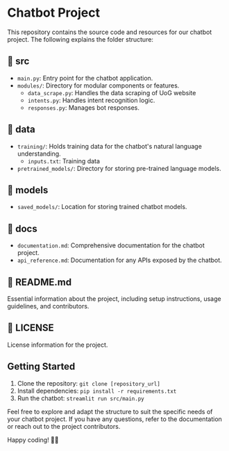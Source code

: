 # Chatbot Project

This repository contains the source code and resources for our chatbot project. The following explains the folder structure:

## 📂 src
- `main.py`: Entry point for the chatbot application.
- `modules/`: Directory for modular components or features.
    - `data_scrape.py`: Handles the data scraping of UoG website
    - `intents.py`: Handles intent recognition logic.
    - `responses.py`: Manages bot responses.

## 📂 data
- `training/`: Holds training data for the chatbot's natural language understanding.
    - `inputs.txt`: Training data
- `pretrained_models/`: Directory for storing pre-trained language models.

## 📂 models
- `saved_models/`: Location for storing trained chatbot models.

## 📂 docs
- `documentation.md`: Comprehensive documentation for the chatbot project.
- `api_reference.md`: Documentation for any APIs exposed by the chatbot.

## 📄 README.md
Essential information about the project, including setup instructions, usage guidelines, and contributors.

## 📄 LICENSE
License information for the project.

## Getting Started

1. Clone the repository: `git clone [repository_url]`
2. Install dependencies: `pip install -r requirements.txt`
3. Run the chatbot: `streamlit run src/main.py`

Feel free to explore and adapt the structure to suit the specific needs of your chatbot project. If you have any questions, refer to the documentation or reach out to the project contributors.

Happy coding! 🤖✨
